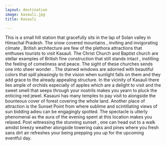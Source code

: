 ```yaml
---
layout: destination
image: kasauli.jpg
title: Kasauli

---
```

This is a small hill station that gracefully sits in the lap of Solan valley in Himachal Pradesh. The snow covered mountains , inviting and invigorating climate , British architecture are few of the plethora attractions that enthuses tourists to visit Kasauli.
The Christ Church and Baptist church are stellar examples of British fine construction that still stands intact , instilling the feeling of comeliness and peace. The sight of these churches sends one into sheer wonder .
The stained windows are adorned with beautiful colors that spill pleasingly to the vision when sunlight falls on them and they add grace to the already appealing structure.
In the vicinity of Kasauli  there lies ample of orchids especially of apples which are a delight to visit and the sweet smell that seeps through your nostrils makes you yearn to pluck the enticing red jewel. Kasauni has many temples to pay visit to alongside the bounteous cover of forest covering the whole land.
Another place of attraction is the Sunset Point from where sublime and scintillating views of sun bidding adieu can be engagingly spotted. The spectacle is utterly phenomenal as the aura of the evening spent at this location makes you relaxed. Post witnessing the stunning sunset , one can head out to a walk amidst breezy weather alongside towering oaks and pines where you fresh sans dirt air refreshes your being prepping you up for the upcoming eventful day.
